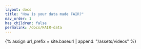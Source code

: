 ```yaml
---
layout: docs
title: "How is your data made FAIR?"
nav_order: 1
has_children: false
permalink: /docs/FAIR-data
---
```

{% assign url_prefix = site.baseurl | append: "/assets/videos" %}
